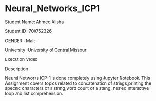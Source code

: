 # Neural_Networks_ICP1
Student Name: Ahmed Alisha

Student ID :700752326

GENDER : Male

University :University of Central Missouri

Execution Video



Description

Neural Networks ICP-1 is done completely using Jupyter Notebook. This Assignment covers topics related to concatenation of strings,printing the specific characters of a string,word count of a string, nested interactive loop and list comprehension.
